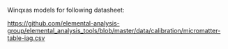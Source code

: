 Winqxas models for following datasheet:

https://github.com/elemental-analysis-group/elemental_analysis_tools/blob/master/data/calibration/micromatter-table-iag.csv

